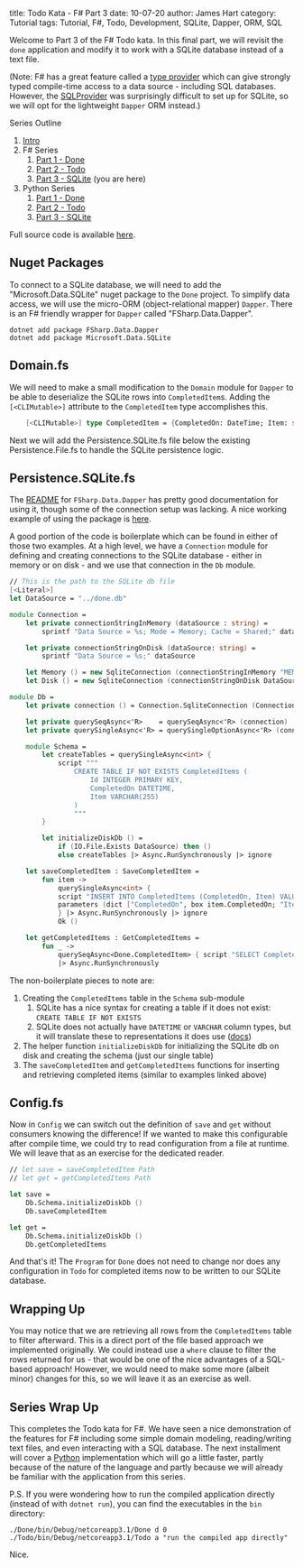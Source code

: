 title: Todo Kata - F# Part 3
date: 10-07-20
author: James Hart
category: Tutorial
tags: Tutorial, F#, Todo, Development, SQLite, Dapper, ORM, SQL

Welcome to Part 3 of the F# Todo kata.
In this final part, we will revisit the `done` application and modify it to work with a SQLite database instead of a text file.

(Note: F# has a great feature called a [type provider](https://docs.microsoft.com/en-us/dotnet/fsharp/tutorials/type-providers/) which can give strongly typed compile-time access to a data source - including SQL databases.
However, the [SQLProvider](https://fsprojects.github.io/SQLProvider/) was surprisingly difficult to set up for SQLite, so we will opt for the lightweight `Dapper` ORM instead.)

Series Outline

1. [Intro]({static}/todo-kata-introduction)
2. F# Series
    1. [Part 1 - Done]({static}/todo-kata-fsharp-part-1)
    2. [Part 2 - Todo]({static}/todo-kata-fsharp-part-2)
    3. [Part 3 - SQLite]({static}/todo-kata-fsharp-part-3) (you are here)
3. Python Series
    1. [Part 1 - Done]({static}/todo-kata-python-part-1)
    2. [Part 2 - Todo]({static}/todo-kata-python-part-2)
    3. [Part 3 - SQLite]({static}/todo-kata-python-part-3)

Full source code is available [here](https://github.com/jameselliothart/FsTodo).

## Nuget Packages

To connect to a SQLite database, we will need to add the "Microsoft.Data.SQLite" nuget package to the `Done` project.
To simplify data access, we will use the micro-ORM (object-relational mapper) `Dapper`.
There is an F# friendly wrapper for `Dapper` called "FSharp.Data.Dapper".

```shell
dotnet add package FSharp.Data.Dapper
dotnet add package Microsoft.Data.SQLite
```

## Domain.fs

We will need to make a small modification to the `Domain` module for `Dapper` to be able to deserialize the SQLite rows into `CompletedItem`s.
Adding the `[<CLIMutable>]` attribute to the `CompletedItem` type accomplishes this.

```fsharp
    [<CLIMutable>] type CompletedItem = {CompletedOn: DateTime; Item: string}
```

Next we will add the Persistence.SQLite.fs file below the existing Persistence.File.fs to handle the SQLite persistence logic.

## Persistence.SQLite.fs

The [README](https://github.com/AlexTroshkin/fsharp-dapper) for `FSharp.Data.Dapper` has pretty good documentation for using it, though some of the connection setup was lacking.
A nice working example of using the package is [here](https://github.com/lmortimer/fsharp-dapper-sqlite-example).

A good portion of the code is boilerplate which can be found in either of those two examples.
At a high level, we have a `Connection` module for defining and creating connections to the SQLite database - either in memory or on disk - and we use that connection in the `Db` module.

```fsharp
// This is the path to the SQLite db file
[<Literal>]
let DataSource = "../done.db"

module Connection =
    let private connectionStringInMemory (dataSource : string) =
        sprintf "Data Source = %s; Mode = Memory; Cache = Shared;" dataSource

    let private connectionStringOnDisk (dataSource: string) =
        sprintf "Data Source = %s;" dataSource

    let Memory () = new SqliteConnection (connectionStringInMemory "MEMORY")
    let Disk () = new SqliteConnection (connectionStringOnDisk DataSource)

module Db =
    let private connection () = Connection.SqliteConnection (Connection.Disk())

    let private querySeqAsync<'R>    = querySeqAsync<'R> (connection)
    let private querySingleAsync<'R> = querySingleOptionAsync<'R> (connection)

    module Schema =
        let createTables = querySingleAsync<int> {
            script """
                CREATE TABLE IF NOT EXISTS CompletedItems (
                    Id INTEGER PRIMARY KEY,
                    CompletedOn DATETIME,
                    Item VARCHAR(255)
                )
                """
        }

        let initializeDiskDb () =
            if (IO.File.Exists DataSource) then ()
            else createTables |> Async.RunSynchronously |> ignore

    let saveCompletedItem : SaveCompletedItem =
        fun item ->
            querySingleAsync<int> {
            script "INSERT INTO CompletedItems (CompletedOn, Item) VALUES (@CompletedOn, @Item)"
            parameters (dict ["CompletedOn", box item.CompletedOn; "Item", box item.Item])
            } |> Async.RunSynchronously |> ignore
            Ok ()

    let getCompletedItems : GetCompletedItems =
        fun _ ->
            querySeqAsync<Done.CompletedItem> { script "SELECT CompletedOn, Item FROM CompletedItems" }
            |> Async.RunSynchronously
```

The non-boilerplate pieces to note are:

1. Creating the `CompletedItems` table in the `Schema` sub-module
   1. SQLite has a nice syntax for creating a table if it does not exist: `CREATE TABLE IF NOT EXISTS`
   2. SQLite does not actually have `DATETIME` or `VARCHAR` column types, but it will translate these to representations it does use ([docs](https://www.sqlite.org/datatype3.html))
2. The helper function `initializeDiskDb` for initializing the SQLite db on disk and creating the schema (just our single table)
3. The `saveCompletedItem` and `getCompletedItems` functions for inserting and retrieving completed items (similar to examples linked above)

## Config.fs

Now in `Config` we can switch out the definition of `save` and `get` without consumers knowing the difference!
If we wanted to make this configurable after compile time, we could try to read configuration from a file at runtime.
We will leave that as an exercise for the dedicated reader.

```fsharp
// let save = saveCompletedItem Path
// let get = getCompletedItems Path

let save =
    Db.Schema.initializeDiskDb ()
    Db.saveCompletedItem

let get =
    Db.Schema.initializeDiskDb ()
    Db.getCompletedItems
```

And that's it!
The `Program` for `Done` does not need to change nor does any configuration in `Todo` for completed items now to be written to our SQLite database.

## Wrapping Up

You may notice that we are retrieving all rows from the `CompletedItems` table to filter afterward.
This is a direct port of the file based approach we implemented originally.
We could instead use a `where` clause to filter the rows returned for us - that would be one of the nice advantages of a SQL-based approach!
However, we would need to make some more (albeit minor) changes for this, so we will leave it as an exercise as well.

## Series Wrap Up

This completes the Todo kata for F#.
We have seen a nice demonstration of the features for F# including some simple domain modeling, reading/writing text files, and even interacting with a SQL database.
The next installment will cover a [Python](https://www.python.org/) implementation which will go a little faster, partly because of the nature of the language and partly because we will already be familiar with the application from this series.

P.S. If you were wondering how to run the compiled application directly (instead of with `dotnet run`), you can find the executables in the `bin` directory:

```shell
./Done/bin/Debug/netcoreapp3.1/Done d 0
./Todo/bin/Debug/netcoreapp3.1/Todo a "run the compiled app directly"
```

Nice.
